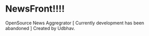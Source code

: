 # NewsFront!!!!
OpenSource News Aggregrator
[ Currently development has been abandoned ]
Created by Udbhav.
